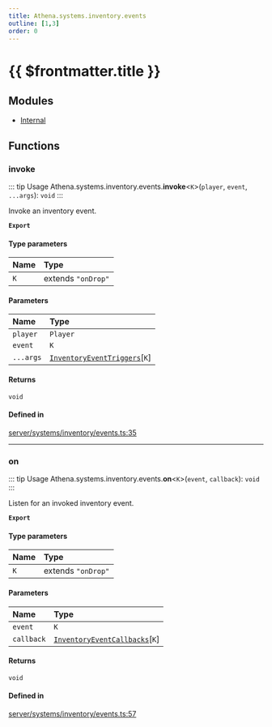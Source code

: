 ```yaml
---
title: Athena.systems.inventory.events
outline: [1,3]
order: 0
---
```


# {{ $frontmatter.title }}


## Modules

- [Internal](server_systems_inventory_events_Internal.md)

## Functions

### invoke

::: tip Usage
Athena.systems.inventory.events.**invoke**<`K`\>(`player`, `event`, `...args`): `void`
:::

Invoke an inventory event.

**`Export`**

#### Type parameters

| Name | Type |
| :------ | :------ |
| `K` | extends ``"onDrop"`` |

#### Parameters

| Name | Type |
| :------ | :------ |
| `player` | `Player` |
| `event` | `K` |
| `...args` | [`InventoryEventTriggers`](../interfaces/server_systems_inventory_events_Internal_InventoryEventTriggers.md)[`K`] |

#### Returns

`void`

#### Defined in

[server/systems/inventory/events.ts:35](https://github.com/Stuyk/altv-athena/blob/d9b1cbb/src/core/server/systems/inventory/events.ts#L35)

___

### on

::: tip Usage
Athena.systems.inventory.events.**on**<`K`\>(`event`, `callback`): `void`
:::

Listen for an invoked inventory event.

**`Export`**

#### Type parameters

| Name | Type |
| :------ | :------ |
| `K` | extends ``"onDrop"`` |

#### Parameters

| Name | Type |
| :------ | :------ |
| `event` | `K` |
| `callback` | [`InventoryEventCallbacks`](../interfaces/server_systems_inventory_events_Internal_InventoryEventCallbacks.md)[`K`] |

#### Returns

`void`

#### Defined in

[server/systems/inventory/events.ts:57](https://github.com/Stuyk/altv-athena/blob/d9b1cbb/src/core/server/systems/inventory/events.ts#L57)
